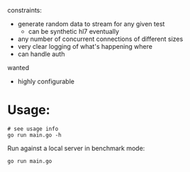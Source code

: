 constraints:
- generate random data to stream for any given test
    - can be synthetic hl7 eventually
- any number of concurrent connections of different sizes
- very clear logging of what's happening where
- can handle auth

wanted
- highly configurable

# Usage:
```
# see usage info
go run main.go -h
```

Run against a local server in benchmark mode:
```
go run main.go
```